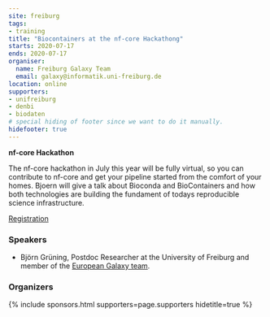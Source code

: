 ```yaml
---
site: freiburg
tags:
- training
title: "Biocontainers at the nf-core Hackathong"
starts: 2020-07-17
ends: 2020-07-17
organiser:
  name: Freiburg Galaxy Team
  email: galaxy@informatik.uni-freiburg.de
location: online
supporters:
- unifreiburg
- denbi
- biodaten
# special hiding of footer since we want to do it manually.
hidefooter: true
---
```


**nf-core Hackathon**

The nf-core hackathon in July this year will be fully virtual, so you can contribute to nf-core and get your pipeline started from the comfort of your homes.
Bjoern will give a talk about Bioconda and BioContainers and how both technologies are building the fundament of todays reproducible science infrastructure.


[Registration](https://nf-co.re/events/2020/hackathon-july-2020)

### Speakers

* Björn Grüning, Postdoc Researcher at the University of Freiburg and member of the [European Galaxy team](https://usegalaxy-eu.github.io/freiburg/people).

### Organizers

{% include sponsors.html supporters=page.supporters hidetitle=true %}
